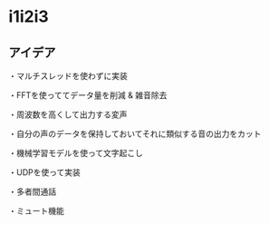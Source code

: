 # i1i2i3

## アイデア

・マルチスレッドを使わずに実装

・FFTを使っててデータ量を削減 & 雑音除去

・周波数を高くして出力する変声

・自分の声のデータを保持しておいてそれに類似する音の出力をカット

・機械学習モデルを使って文字起こし

・UDPを使って実装

・多者間通話

・ミュート機能